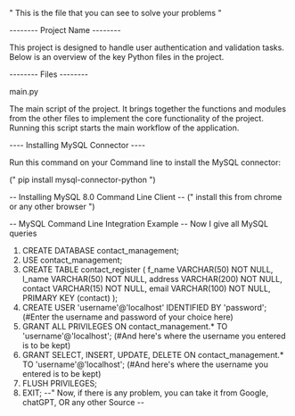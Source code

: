" This is the file that you can see to solve your problems "

--------  Project Name  --------

This project is designed to handle user authentication and validation tasks. Below is an overview of the key Python files in the project.

--------  Files  --------

main.py

The main script of the project. It brings together the functions and modules from the other files to implement the core functionality of the project. Running this script starts the main workflow of the application.

----  Installing MySQL Connector  ----

Run this command on your Command line to install the MySQL connector:
            
(" pip install mysql-connector-python ")

--  Installing MySQL 8.0 Command Line Client --
(" install this from chrome or any other browser ")

-- MySQL Command Line Integration Example  --
Now I give all MySQL queries
1. CREATE DATABASE contact_management;
2. USE contact_management;
3. CREATE TABLE contact_register (
    f_name VARCHAR(50) NOT NULL,
    l_name VARCHAR(50) NOT NULL,
    address VARCHAR(200) NOT NULL,
    contact VARCHAR(15) NOT NULL,
    email VARCHAR(100) NOT NULL,
    PRIMARY KEY (contact)
);
4. CREATE USER 'username'@'localhost' IDENTIFIED BY 'password'; (#Enter the username and password of your choice here)
5. GRANT ALL PRIVILEGES ON contact_management.* TO 'username'@'localhost'; (#And here's where the username you entered is to be kept)
7. GRANT SELECT, INSERT, UPDATE, DELETE ON contact_management.* TO 'username'@'localhost'; (#And here's where the username you entered is to be kept)
8. FLUSH PRIVILEGES;
9. EXIT;
--" Now, if there is any problem, you can take it from Google, chatGPT, OR any other Source --
